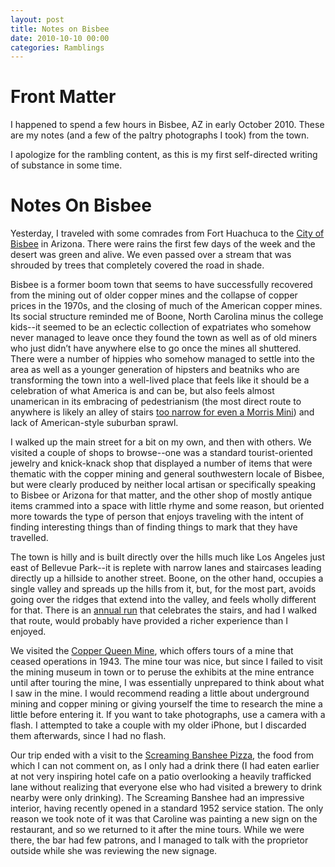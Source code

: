 ```yaml
---
layout: post
title: Notes on Bisbee
date: 2010-10-10 00:00
categories: Ramblings
---
```


# Front Matter

I happened to spend a few hours in Bisbee, AZ in early October 2010. These are my notes (and a few of the paltry photographs I took) from the town.

I apologize for the rambling content, as this is my first self-directed writing of substance in some time.

# Notes On Bisbee

Yesterday, I traveled with some comrades from Fort Huachuca to the [City of Bisbee](http://en.wikipedia.org/wiki/Bisbee,_Arizona) in Arizona. There were rains the first few days of the week and the desert was green and alive. We even passed over a stream that was shrouded by trees that completely covered the road in shade.

Bisbee is a former boom town that seems to have successfully recovered from the mining out of older copper mines and the collapse of copper prices in the 1970s, and the closing of much of the American copper mines. Its social structure reminded me of Boone, North Carolina minus the college kids--it seemed to be an eclectic collection of expatriates who somehow never managed to leave once they found the town as well as of old miners who just didn’t have anywhere else to go once the mines all shuttered. There were a number of hippies who somehow managed to settle into the area as well as a younger generation of hipsters and beatniks who are transforming the town into a well-lived place that feels like it should be a celebration of what America is and can be, but also feels almost unamerican in its embracing of pedestrianism (the most direct route to anywhere is likely an alley of stairs [too narrow for even a Morris Mini](http://www.youtube.com/watch?v=DpRJFQjxp24)) and lack of American-style suburban sprawl.

I walked up the main street for a bit on my own, and then with others. We visited a couple of shops to browse--one was a standard tourist-oriented jewelry and knick-knack shop that displayed a number of items that were thematic with the copper mining and general southwestern locale of Bisbee, but were clearly produced by neither local artisan or specifically speaking to Bisbee or Arizona for that matter, and the other shop of mostly antique items crammed into a space with little rhyme and some reason, but oriented more towards the type of person that enjoys traveling with the intent of finding interesting things than of finding things to mark that they have travelled.

The town is hilly and is built directly over the hills much like Los Angeles just east of Bellevue Park--it is replete with narrow lanes and staircases leading directly up a hillside to another street. Boone, on the other hand, occupies a single valley and spreads up the hills from it, but, for the most part, avoids going over the ridges that extend into the valley, and feels wholly different for that. There is an [annual run](http://www.bisbee1000.org/) that celebrates the stairs, and had I walked that route, would probably have provided a richer experience than I enjoyed.

We visited the [Copper Queen Mine](http://www.queenminetour.com/), which offers tours of a mine that ceased operations in 1943. The mine tour was nice, but since I failed to visit the mining museum in town or to peruse the exhibits at the mine entrance until after touring the mine, I was essentially unprepared to think about what I saw in the mine. I would recommend reading a little about underground mining and copper mining or giving yourself the time to research the mine a little before entering it. If you want to take photographs, use a camera with a flash. I attempted to take a couple with my older iPhone, but I discarded them afterwards, since I had no flash.

Our trip ended with a visit to the [Screaming Banshee Pizza](http://screamingbansheepizza.com/), the food from which I can not comment on, as I only had a drink there (I had eaten earlier at not very inspiring hotel cafe on a patio overlooking a heavily trafficked lane without realizing that everyone else who had visited a brewery to drink nearby were only drinking). The Screaming Banshee had an impressive interior, having recently opened in a standard 1952 service station. The only reason we took note of it was that Caroline was painting a new sign on the restaurant, and so we returned to it after the mine tours. While we were there, the bar had few patrons, and I managed to talk with the proprietor outside while she was reviewing the new signage.
